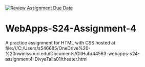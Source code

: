 [![Review Assignment Due Date](https://classroom.github.com/assets/deadline-readme-button-24ddc0f5d75046c5622901739e7c5dd533143b0c8e959d652212380cedb1ea36.svg)](https://classroom.github.com/a/4386q9bN)
# WebApps-S24-Assignment-4
A practice assignment for HTML with CSS
hosted at 
file:///C:/Users/s546685/OneDrive%20-%20nwmissouri.edu/Documents/GitHub/44563-webapps-s24-assignment4-DivyaTalla01/theater.html
